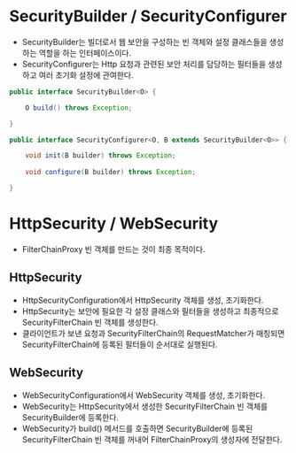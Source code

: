 # SecurityBuilder / SecurityConfigurer

- SecurityBuilder는 빌더로서 웹 보안을 구성하는 빈 객체와 설정 클래스들을 생성하는 역할을 하는 인터페이스이다.
- SecurityConfigurer는 Http 요청과 관련된 보안 처리를 담당하는 필터들을 생성하고 여러 초기화 설정에 관여한다.


```java
public interface SecurityBuilder<O> {

	O build() throws Exception;

}
```

```java
public interface SecurityConfigurer<O, B extends SecurityBuilder<O>> {

	void init(B builder) throws Exception;
    
	void configure(B builder) throws Exception;

}
```

# HttpSecurity / WebSecurity

- FilterChainProxy 빈 객체를 만드는 것이 최종 목적이다.

## HttpSecurity

- HttpSecurityConfiguration에서 HttpSecurity 객체를 생성, 초기화한다.
- HttpSecurity는 보안에 필요한 각 설정 클래스와 필터들을 생성하고 최종적으로 SecurityFilterChain 빈 객체를 생성한다.
- 클라이언트가 보낸 요청과 SecurityFilterChain의 RequestMatcher가 매칭되면 SecurityFilterChain에 등록된 필터들이 순서대로 실행된다.

## WebSecurity

- WebSecurityConfiguration에서 WebSecurity 객체를 생성, 초기화한다.
- WebSecurity는 HttpSecurity에서 생성한 SecurityFilterChain 빈 객체를 SecurityBuilder에 등록한다.
- WebSecurity가 build() 메서드를 호출하면 SecurityBuilder에 등록된 SecurityFilterChain 빈 객체를 꺼내어 FilterChainProxy의 생성자에 전달한다.
